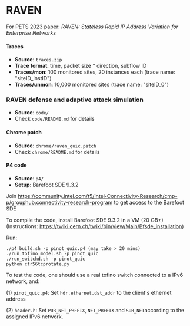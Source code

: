  # RAVEN
For PETS 2023 paper: *RAVEN: Stateless Rapid IP Address Variation for Enterprise Networks*


#### Traces
- **Source**: `traces.zip`
- **Trace format**: time, packet size * direction, subflow ID 
- **Traces/mon**: 100 monitored sites, 20 instances each (trace name: "siteID_instID")
- **Traces/unmon**: 10,000 monitored sites (trace name: "siteID_0")

### RAVEN defense and adaptive attack simulation
- **Source**: `code/`
- Check `code/README.md` for details

#### Chrome patch

- **Source**: `chrome/raven_quic.patch`
- Check `chrome/README.md` for details

#### P4 code

- **Source**: `p4/`
- **Setup**: Barefoot SDE 9.3.2

Join https://community.intel.com/t5/Intel-Connectivity-Research/cmp-p/grouphub:connectivity-research-program 
to get access to the Barefoot SDE

To compile the code, install Barefoot SDE 9.3.2 in a VM (20 GB+) 
(Instructions: https://twiki.cern.ch/twiki/bin/view/Main/Bfsde_installation)

Run:
```
./p4_build.sh -p pinot_quic.p4 (may take > 20 mins)
./run_tofino_model.sh -p pinot_quic
./run_switchd.sh -p pinot_quic
python ctr56tcprotate.py
```
To test the code, one should use a real tofino switch connected to a IPv6 network, and:

(1) `pinot_quic.p4`: Set `hdr.ethernet.dst_addr` to the client's ethernet address

(2) `header.h`: Set `PUB_NET_PREFIX`, `NET_PREFIX` and `SUB_NET`according to the assigned IPv6 network.
